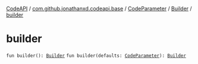 [CodeAPI](../../../index.md) / [com.github.jonathanxd.codeapi.base](../../index.md) / [CodeParameter](../index.md) / [Builder](index.md) / [builder](.)

# builder

`fun builder(): `[`Builder`](index.md)
`fun builder(defaults: `[`CodeParameter`](../index.md)`): `[`Builder`](index.md)